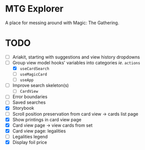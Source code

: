 # MTG Explorer

A place for messing around with Magic: The Gathering.

# TODO

- [ ] Ariakit, starting with suggestions and view history dropdowns
- [ ] Group view model hooks' variables into categories _ie_. `actions`
  - [x] `useCardSearch`
  - [ ] `useMagicCard`
  - [ ] `useApp`
- [ ] Improve search skeleton(s)
  - [ ] `CardView`
- [ ] Error boundaries
- [ ] Saved searches
- [x] Storybook
- [ ] Scroll position preservation from card view -> cards list page
- [x] Show printings in card view page
- [x] Card view page -> view cards from set
- [x] Card view page: legalities
- [ ] Legalities legend
- [x] Display foil price
